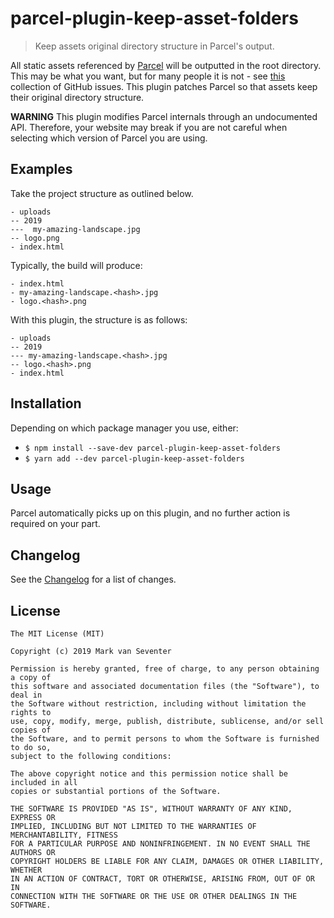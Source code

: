 # parcel-plugin-keep-asset-folders
> Keep assets original directory structure in Parcel's output.

All static assets referenced by [Parcel][parcel] will be outputted in the root directory. This may be what you want, but for many people it is not - see [this](https://github.com/parcel-bundler/parcel/issues/872) collection of GitHub issues. This plugin patches Parcel so that assets keep their original directory structure.

**WARNING** This plugin modifies Parcel internals through an undocumented API. Therefore, your website may break if you are not careful when selecting which version of Parcel you are using.

## Examples
Take the project structure as outlined below.

```
- uploads
-- 2019
---  my-amazing-landscape.jpg
-- logo.png
- index.html
```

Typically, the build will produce:

```
- index.html
- my-amazing-landscape.<hash>.jpg
- logo.<hash>.png
```

With this plugin, the structure is as follows:
```
- uploads
-- 2019
--- my-amazing-landscape.<hash>.jpg
-- logo.<hash>.png
- index.html
```

## Installation
Depending on which package manager you use, either:
* `$ npm install --save-dev parcel-plugin-keep-asset-folders`
* `$ yarn add --dev parcel-plugin-keep-asset-folders`

## Usage
Parcel automatically picks up on this plugin, and no further action is required on your part.

## Changelog
See the [Changelog](./CHANGELOG.md) for a list of changes.

## License
    The MIT License (MIT)

    Copyright (c) 2019 Mark van Seventer

    Permission is hereby granted, free of charge, to any person obtaining a copy of
    this software and associated documentation files (the "Software"), to deal in
    the Software without restriction, including without limitation the rights to
    use, copy, modify, merge, publish, distribute, sublicense, and/or sell copies of
    the Software, and to permit persons to whom the Software is furnished to do so,
    subject to the following conditions:

    The above copyright notice and this permission notice shall be included in all
    copies or substantial portions of the Software.

    THE SOFTWARE IS PROVIDED "AS IS", WITHOUT WARRANTY OF ANY KIND, EXPRESS OR
    IMPLIED, INCLUDING BUT NOT LIMITED TO THE WARRANTIES OF MERCHANTABILITY, FITNESS
    FOR A PARTICULAR PURPOSE AND NONINFRINGEMENT. IN NO EVENT SHALL THE AUTHORS OR
    COPYRIGHT HOLDERS BE LIABLE FOR ANY CLAIM, DAMAGES OR OTHER LIABILITY, WHETHER
    IN AN ACTION OF CONTRACT, TORT OR OTHERWISE, ARISING FROM, OUT OF OR IN
    CONNECTION WITH THE SOFTWARE OR THE USE OR OTHER DEALINGS IN THE SOFTWARE.

[parcel]: https://parceljs.org/
